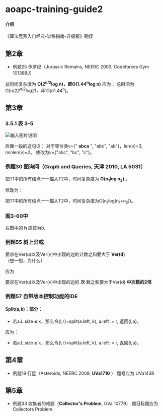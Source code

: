 # aoapc-training-guide2

#### 介绍
《算法竞赛入门经典-训练指南-升级版》勘误

## 第2章

- 例题25  侏罗纪（Jurassic Remains, NEERC 2003, Codeforces Gym 101388J）
    
 总时间复杂度为 **O(2<sup>n/2</sup>log n)，即O(1.44<sup>n</sup>log n)** 
     应为：
 总时间为 O(n/2*2<sup>n/2</sup>log2)，即 O(n*1.44<sup>n</sup>)。


## 第3章

### 3.5.1 表 3-5

![输入图片说明](https://images.gitee.com/uploads/images/2021/0416/175008_b2cacfc9_5344186.png "屏幕截图.png")

后面一段的这句话： 对于等价类v={" **abca** ", "abc", "ab"}，len(v)=3, minlen(v)=2。
修改为v={"abc", "bc", "c"}。

### 例题30  图询问（Graph and Queries, 天津 2010, LA 5031）

把T1中的所有结点一一插入T2中，时间复杂度为 **O(n<sub>1</sub>log n<sub>2</sub>)** 。

修改为：

把T1中的所有结点一一插入T2中，时间复杂度为O(n<sub>1</sub>log(n<sub>1</sub>+n<sub>2</sub>))。

### 图3-60中
右图中的 **h** 应该为b.

### 例题55  树上异或

要求在Ver(u)以及Ver(v)中出现的边的计数之和要大于 **Ver(d)** （想一想，为什么）

应为

要求在Ver(u)以及Ver(v)中出现的边的 **次** 数之和要大于Ver(d) **中次数的2倍** 

### 例题57  自带版本控制功能的IDE

#### Split(a,k)：部分：

- 若a.L.size **≤** k，那么令{l,r}=split(a.left, k), a.left := r, 返回{l,a}。

应为：

- 若a.L.size **≥** k，那么令{l,r}=split(a.left, k), a.left := r, 返回{l,a}。

## 第4章 

- 例题18  行星（Asteroids, NEERC 2009,  **UVa1710** ） 题号应为 UVa1438

## 第5章

- 例题33  收集者的难题（**Collector's Problem**, UVa 10779） 题目标题应为 Collectors Problem
